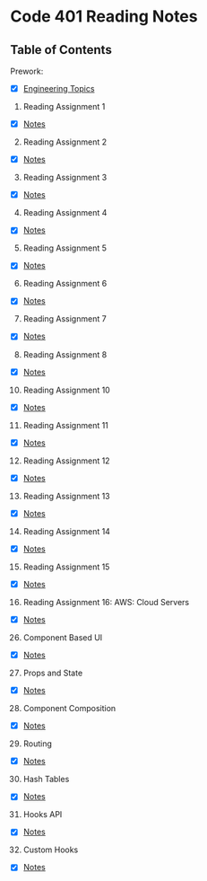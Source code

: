# Code 401 Reading Notes

## Table of Contents

Prework:
- [x] [Engineering Topics](https://github.com/myerstina515/reading-notes/blob/master/401/prework-engineering-topics.md)

1. Reading Assignment 1
- [x] [Notes](https://github.com/myerstina515/reading-notes/blob/master/401/class-01.md)
2. Reading Assignment 2
- [x] [Notes](https://github.com/myerstina515/reading-notes/blob/master/401/class-02.md)
3. Reading Assignment 3 
- [x] [Notes](https://github.com/myerstina515/reading-notes/blob/master/401/class-03.md)
4. Reading Assignment 4
- [x] [Notes](https://github.com/myerstina515/reading-notes/blob/master/401/class-04.md)
5. Reading Assignment 5
- [x] [Notes](https://github.com/myerstina515/reading-notes/blob/master/401/class-05.md)
6. Reading Assignment 6
- [x] [Notes](https://github.com/myerstina515/reading-notes/blob/master/401/class-06.md)
7. Reading Assignment 7
- [x] [Notes](https://github.com/myerstina515/reading-notes/blob/master/401/class-07.md)
8. Reading Assignment 8
- [x] [Notes](https://github.com/myerstina515/reading-notes/blob/master/401/class-08.md)
10. Reading Assignment 10
- [x] [Notes](https://github.com/myerstina515/reading-notes/blob/master/401/class-10.md)
11. Reading Assignment 11 
- [x] [Notes](https://github.com/myerstina515/reading-notes/blob/master/401/class-11.md)
12. Reading Assignment 12
- [x] [Notes](https://github.com/myerstina515/reading-notes/blob/master/401/class-12.md)
13. Reading Assignment 13
- [x] [Notes](https://github.com/myerstina515/reading-notes/blob/master/401/class-13.md)
14. Reading Assignment 14
- [x] [Notes](https://github.com/myerstina515/reading-notes/blob/master/401/class-14.md)
15. Reading Assignment 15
- [x] [Notes](https://github.com/myerstina515/reading-notes/blob/master/401/class-15.md)
16. Reading Assignment 16: AWS: Cloud Servers
- [x] [Notes](https://github.com/myerstina515/reading-notes/blob/master/401/class-16.md)
26. Component Based UI
- [x] [Notes](https://github.com/myerstina515/reading-notes/blob/master/401/class-26.md)
27. Props and State
- [x] [Notes](https://github.com/myerstina515/reading-notes/blob/master/401/class-27.md)
28. Component Composition
- [x] [Notes](https://github.com/myerstina515/reading-notes/blob/master/401/class-28.md)
29. Routing
- [x] [Notes](https://github.com/myerstina515/reading-notes/blob/master/401/class-29.md)
30. Hash Tables
- [x] [Notes](https://github.com/myerstina515/reading-notes/blob/master/401/class-30.md)
31. Hooks API
- [x] [Notes](https://github.com/myerstina515/reading-notes/blob/master/401/class-31.md)
32. Custom Hooks
- [x] [Notes](https://github.com/myerstina515/reading-notes/blob/master/401/class-32.md)

